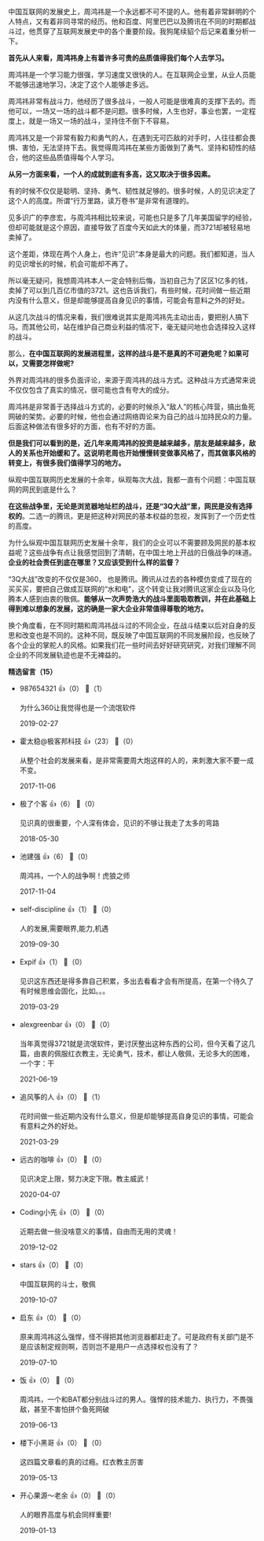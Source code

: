 中国互联网的发展史上，周鸿祎是一个永远都不可不提的人。他有着非常鲜明的个人特点，又有着非同寻常的经历。他和百度、阿里巴巴以及腾讯在不同的时期都战斗过，他贯穿了互联网发展史中的各个重要阶段。我狗尾续貂个后记来着重分析一下。

**首先从人来看，周鸿祎身上有着许多可贵的品质值得我们每个人去学习。**

周鸿祎是一个学习能力很强，学习速度又很快的人。在互联网企业里，从业人员能不能够迅速地学习，决定了这个人能够走多远。

周鸿祎非常有战斗力，他经历了很多战斗，一般人可能是很难真的支撑下去的。而他可以，一场又一场的战斗都不是问题。很多时候，人生也好，事业也罢，一定程度上，就是一场又一场的战斗，坚持住不倒下不容易。

周鸿祎又是一个非常有毅力和勇气的人，在遇到无可匹敌的对手时，人往往都会畏惧、害怕，无法坚持下去。我觉得周鸿祎在某些方面做到了勇气、坚持和韧性的结合，他的这些品质值得每个人学习。

**从另一方面来看，一个人的成就到底有多高，这又取决于很多因素。**

有的时候不仅仅是聪明、坚持、勇气、韧性就足够的。很多时候，人的见识决定了这个人的高度。所谓“行万里路，读万卷书”是非常有道理的。

见多识广的李彦宏，与周鸿祎相比较来说，可能也只是多了几年美国留学的经验，但却可能就是这个原因，直接导致了百度今天如此大的体量，而3721却被轻易地卖掉了。

这个差距，体现在两个人身上，也许“见识”本身是最大的问题。我们都知道，当人的见识增长的时候，机会可能却不再了。

所以毫无疑问，我想周鸿祎本人一定会特别后悔，当初自己为了区区1亿多的钱，卖掉了可以到几百亿市值的3721。这也告诉我们，有些时候，花时间做一些近期内没有什么意义，但是却能够提高自身见识的事情，可能会有意料之外的好处。

从这几次战斗的情况来看，我们很难说其实是周鸿祎先主动出击，要把别人搞下马。而其他公司，站在维护自己商业利益的情况下，毫无疑问地也会选择投入这样的战斗。

那么，**在中国互联网的发展进程里，这样的战斗是不是真的不可避免呢？如果可以，又需要怎样做呢?**

外界对周鸿祎的很多负面评论，来源于周鸿祎的战斗方式。这种战斗方式通常来说不仅仅包含了真实的情况，很可能也含有夸大的成分。

周鸿祎是非常善于选择战斗方式的，必要的时候杀入“敌人”的核心阵营，搞出鱼死网破的架势。必要的时候，他也会通过网络舆论来为自己的战斗加持民众的力量。后面这种做法有很多好的方面，也有不好的方面。

**但是我们可以看到的是，近几年来周鸿祎的投资是越来越多，朋友是越来越多，敌人的关系也开始缓和了。这说明老周也开始慢慢转变做事风格了，而其做事风格的转变上，有很多我们值得学习的地方。**

纵观中国互联网历史发展的十余年，纵观每次大战，我都一直有个问题：中国互联网的网民到底是什么？

**在这些战争里，无论是浏览器地址栏的战斗，还是“3Q大战”里，网民是没有选择权的**。二选一的腾讯，更是把这种对网民的基本权益的忽视，发挥到了一个历史性的高度。

为什么纵观中国互联网历史发展十余年，我们的企业可以不需要顾及网民的基本权益呢？这些战争有点让我感觉回到了清朝，在中国土地上开战的日俄战争的味道。**企业的社会责任到底在哪里？又应该受到什么样的监督？**

“3Q大战”改变的不仅仅是360， 也是腾讯。腾讯从过去的各种模仿变成了现在的买买买，要把自己做成互联网的“水和电”，这个转变让我对腾讯这家企业以及马化腾本人感到由衷的敬佩。**能够从一次声势浩大的战斗里面吸取教训，并在此基础上得到难以想象的发展，这的确是一家大企业非常值得尊敬的地方。**

换个角度看，在不同时期和周鸿祎战斗过的不同企业，在战斗结束以后对自身的反思和改变也是不同的。这种不同，既反映了中国互联网的不同发展阶段，也反映了各个企业的掌舵人的风格。如果我们花一些时间去好好研究研究，对我们理解不同企业的不同发展轨迹也是不无裨益的。
<div><strong>精选留言（15）</strong></div><ul>
<li><span>987654321</span> 👍（0） 💬（1）<p>为什么360让我觉得也是一个流氓软件</p>2019-02-27</li><br/><li><span>霍太稳@极客邦科技</span> 👍（23） 💬（0）<p>从整个社会的发展来看，是非常需要周大炮这样的人的，来刺激大家不要一成不变。</p>2017-11-06</li><br/><li><span>极了个客</span> 👍（6） 💬（0）<p>见识真的很重要，个人深有体会，见识的不够让我走了太多的弯路</p>2018-05-30</li><br/><li><span>池建强</span> 👍（6） 💬（0）<p>周鸿祎，一个人的战争啊！虎狼之师</p>2017-11-04</li><br/><li><span>self-discipline</span> 👍（1） 💬（0）<p>人的发展,需要眼界,能力,机遇</p>2019-09-30</li><br/><li><span>Expif</span> 👍（1） 💬（0）<p>见识这东西还是得多靠自己积累，多出去看看才会有所提高，在第一个待久了有时候思维会固化，比如。。。</p>2019-03-29</li><br/><li><span>alexgreenbar</span> 👍（0） 💬（0）<p>当年真觉得3721就是流氓软件，更讨厌整出这种东西的公司，但今天看了这几篇，由衷的佩服红衣教主，无论勇气，技术，都让人敬佩，无论多大的困难，一个字：干</p>2021-06-19</li><br/><li><span>追风筝的人</span> 👍（0） 💬（1）<p>花时间做一些近期内没有什么意义，但是却能够提高自身见识的事情，可能会有意料之外的好处。</p>2021-03-29</li><br/><li><span>远古的咖啡</span> 👍（0） 💬（0）<p>见识决定上限，努力决定下限。教主威武！</p>2020-04-07</li><br/><li><span>Coding小先</span> 👍（0） 💬（0）<p>近期去做一些没啥意义的事情，自由而无用的灵魂！</p>2019-12-02</li><br/><li><span>stars</span> 👍（0） 💬（0）<p>中国互联网的斗士，敬佩</p>2019-10-07</li><br/><li><span>启东</span> 👍（0） 💬（0）<p>原来周鸿祎这么强悍，怪不得把其他浏览器都赶走了。可是政府有关部门是不是应该制定规则啊，否则岂不是用户一点选择权也没有了？</p>2019-07-10</li><br/><li><span>饭</span> 👍（0） 💬（0）<p>周鸿祎，一个和BAT都分别战斗过的男人。强悍的技术能力、执行力，不畏强敌，甚至不害怕拼个鱼死网破</p>2019-06-13</li><br/><li><span>楼下小黑哥</span> 👍（0） 💬（0）<p>这四篇文章看的真的过瘾。红衣教主厉害</p>2019-05-13</li><br/><li><span>开心果源～老余</span> 👍（0） 💬（0）<p>人的眼界高度与机会同样重要!</p>2019-01-13</li><br/>
</ul>